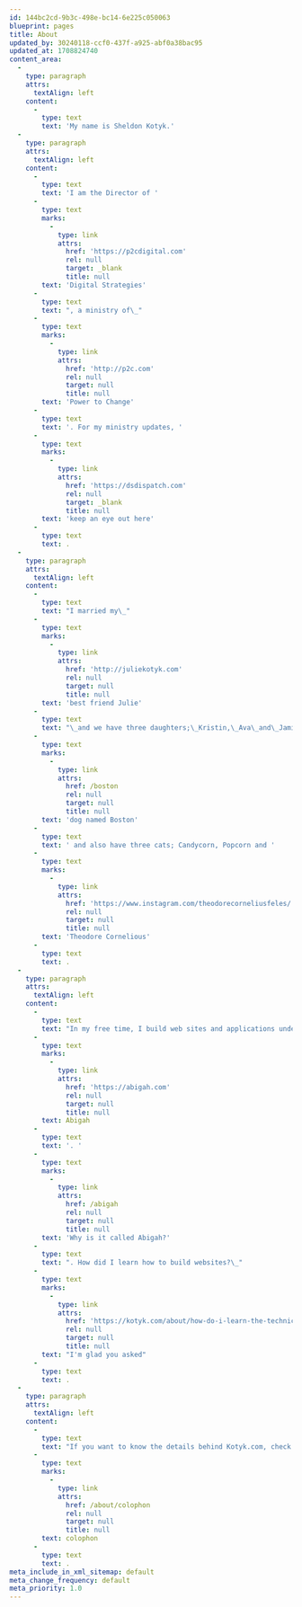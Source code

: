 ```yaml
---
id: 144bc2cd-9b3c-498e-bc14-6e225c050063
blueprint: pages
title: About
updated_by: 30240118-ccf0-437f-a925-abf0a38bac95
updated_at: 1708824740
content_area:
  -
    type: paragraph
    attrs:
      textAlign: left
    content:
      -
        type: text
        text: 'My name is Sheldon Kotyk.'
  -
    type: paragraph
    attrs:
      textAlign: left
    content:
      -
        type: text
        text: 'I am the Director of '
      -
        type: text
        marks:
          -
            type: link
            attrs:
              href: 'https://p2cdigital.com'
              rel: null
              target: _blank
              title: null
        text: 'Digital Strategies'
      -
        type: text
        text: ", a ministry of\_"
      -
        type: text
        marks:
          -
            type: link
            attrs:
              href: 'http://p2c.com'
              rel: null
              target: null
              title: null
        text: 'Power to Change'
      -
        type: text
        text: '. For my ministry updates, '
      -
        type: text
        marks:
          -
            type: link
            attrs:
              href: 'https://dsdispatch.com'
              rel: null
              target: _blank
              title: null
        text: 'keep an eye out here'
      -
        type: text
        text: .
  -
    type: paragraph
    attrs:
      textAlign: left
    content:
      -
        type: text
        text: "I married my\_"
      -
        type: text
        marks:
          -
            type: link
            attrs:
              href: 'http://juliekotyk.com'
              rel: null
              target: null
              title: null
        text: 'best friend Julie'
      -
        type: text
        text: "\_and we have three daughters;\_Kristin,\_Ava\_and\_Jamie. We have a "
      -
        type: text
        marks:
          -
            type: link
            attrs:
              href: /boston
              rel: null
              target: null
              title: null
        text: 'dog named Boston'
      -
        type: text
        text: ' and also have three cats; Candycorn, Popcorn and '
      -
        type: text
        marks:
          -
            type: link
            attrs:
              href: 'https://www.instagram.com/theodorecorneliusfeles/'
              rel: null
              target: null
              title: null
        text: 'Theodore Cornelious'
      -
        type: text
        text: .
  -
    type: paragraph
    attrs:
      textAlign: left
    content:
      -
        type: text
        text: "In my free time, I build web sites and applications under the name\_"
      -
        type: text
        marks:
          -
            type: link
            attrs:
              href: 'https://abigah.com'
              rel: null
              target: null
              title: null
        text: Abigah
      -
        type: text
        text: '. '
      -
        type: text
        marks:
          -
            type: link
            attrs:
              href: /abigah
              rel: null
              target: null
              title: null
        text: 'Why is it called Abigah?'
      -
        type: text
        text: ". How did I learn how to build websites?\_"
      -
        type: text
        marks:
          -
            type: link
            attrs:
              href: 'https://kotyk.com/about/how-do-i-learn-the-technical'
              rel: null
              target: null
              title: null
        text: "I'm glad you asked"
      -
        type: text
        text: .
  -
    type: paragraph
    attrs:
      textAlign: left
    content:
      -
        type: text
        text: "If you want to know the details behind Kotyk.com, check out the\_"
      -
        type: text
        marks:
          -
            type: link
            attrs:
              href: /about/colophon
              rel: null
              target: null
              title: null
        text: colophon
      -
        type: text
        text: .
meta_include_in_xml_sitemap: default
meta_change_frequency: default
meta_priority: 1.0
---
```


